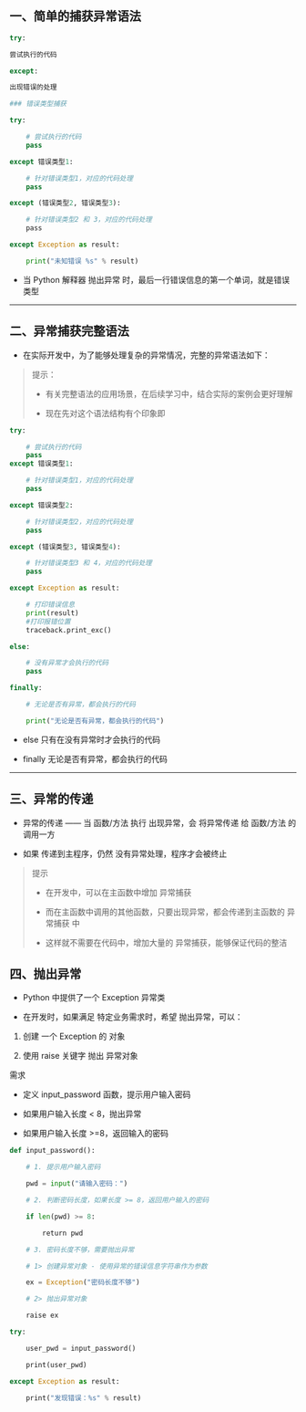 ## 一、简单的捕获异常语法

```py
try:

尝试执行的代码

except:

出现错误的处理

### 错误类型捕获

try:

    # 尝试执行的代码
    pass

except 错误类型1:

    # 针对错误类型1，对应的代码处理
    pass

except (错误类型2, 错误类型3):

    # 针对错误类型2 和 3，对应的代码处理
    pass

except Exception as result:

    print("未知错误 %s" % result)
```

- 当 Python 解释器 抛出异常 时，最后一行错误信息的第一个单词，就是错误类型

---

## 二、异常捕获完整语法

- 在实际开发中，为了能够处理复杂的异常情况，完整的异常语法如下：

> 提示：
> 
> - 有关完整语法的应用场景，在后续学习中，结合实际的案例会更好理解
> 
> - 现在先对这个语法结构有个印象即

```py
try:

    # 尝试执行的代码
    pass
except 错误类型1:

    # 针对错误类型1，对应的代码处理
    pass

except 错误类型2:

    # 针对错误类型2，对应的代码处理
    pass

except (错误类型3, 错误类型4):

    # 针对错误类型3 和 4，对应的代码处理
    pass

except Exception as result:

    # 打印错误信息
    print(result)
    #打印报错位置
    traceback.print_exc()

else:

    # 没有异常才会执行的代码
    pass

finally:

    # 无论是否有异常，都会执行的代码

    print("无论是否有异常，都会执行的代码")
```

- else 只有在没有异常时才会执行的代码

- finally 无论是否有异常，都会执行的代码

---

## 三、异常的传递

- 异常的传递 —— 当 函数/方法 执行 出现异常，会 将异常传递 给 函数/方法 的 调用一方

- 如果 传递到主程序，仍然 没有异常处理，程序才会被终止

> 提示
> 
> - 在开发中，可以在主函数中增加 异常捕获
> 
> - 而在主函数中调用的其他函数，只要出现异常，都会传递到主函数的 异常捕获 中
> 
> - 这样就不需要在代码中，增加大量的 异常捕获，能够保证代码的整洁

## 四、抛出异常

- Python 中提供了一个 Exception 异常类

- 在开发时，如果满足 特定业务需求时，希望 抛出异常，可以：
1. 创建 一个 Exception 的 对象

2. 使用 raise 关键字 抛出 异常对象

需求

- 定义 input_password 函数，提示用户输入密码

- 如果用户输入长度 < 8，抛出异常

- 如果用户输入长度 >=8，返回输入的密码

```py
def input_password():

    # 1. 提示用户输入密码

    pwd = input("请输入密码：")

    # 2. 判断密码长度，如果长度 >= 8，返回用户输入的密码

    if len(pwd) >= 8:

        return pwd

    # 3. 密码长度不够，需要抛出异常

    # 1> 创建异常对象 - 使用异常的错误信息字符串作为参数

    ex = Exception("密码长度不够")

    # 2> 抛出异常对象

    raise ex

try:

    user_pwd = input_password()

    print(user_pwd)

except Exception as result:

    print("发现错误：%s" % result)
```

